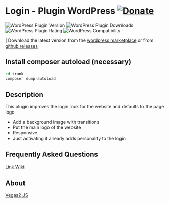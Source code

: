 # Login - Plugin WordPress [![Donate](https://img.shields.io/badge/Donate-PayPal-green.svg)](https://www.paypal.com/donate/?hosted_button_id=32A55GWU7JKY4)

![WordPress Plugin Version](https://img.shields.io/wordpress/plugin/v/login-awp.svg?label=version&style=flat-square)
![WordPress Plugin Downloads](https://img.shields.io/wordpress/plugin/dt/login-awp.svg?label=downloads&style=flat-square)
![WordPress Plugin Rating](https://img.shields.io/wordpress/plugin/r/login-awp.svg?label=rating&style=flat-square)
![WordPress Compatibility](https://img.shields.io/wordpress/plugin/wp-version/login-awp.svg?label=Compatible%20with%20WP&style=flat-square)

| Download the latest version from the [wordpress marketplace](https://wordpress.org/plugins/login-awp/) or from [github releases](https://github.com/AWP-Software/Login-AWP_WordPress_Plugin/releases)

## Install composer autoload (necessary)

```sh
cd trunk
composer dump-autoload
```

## Description

This plugin improves the login look for the website and defaults to the page logo

* Add a background image with transitions
* Put the main logo of the website
* Responsive
* Just activating it already adds personality to the login

## Frequently Asked Questions

[Link Wiki](https://github.com/AWP-Software/Login-AWP_WordPress_Plugin/wiki/Frequently-Asked-Questions)

## About 
[Vegas2 JS](https://vegas.jaysalvat.com/)
